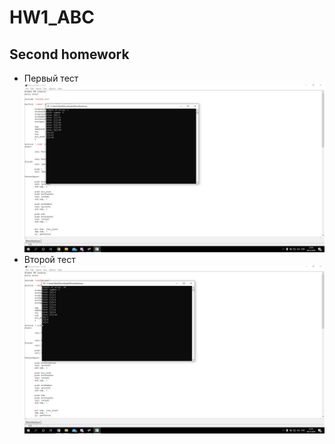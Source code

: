 # HW1_ABC
## Second homework
* Первый тест
![Первый тест](test1.jpg)
* Второй тест
![Второй тест](test2.jpg)
